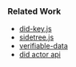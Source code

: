 ### Related Work

- [did-key.js](https://github.com/transmute-industries/did-key.js)
- [sidetree.js](https://github.com/transmute-industries/sidetree.js)
- [verifiable-data](https://github.com/transmute-industries/verifiable-data)
- [did actor api](https://github.com/transmute-industries/api.did.actor)
